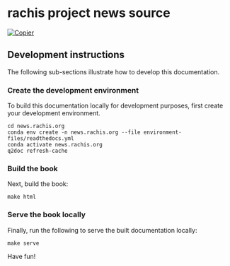 # rachis project news source

[![Copier](https://img.shields.io/endpoint?url=https://raw.githubusercontent.com/copier-org/copier/master/img/badge/badge-grayscale-inverted-border-orange.json)](https://github.com/copier-org/copier)

## Development instructions

The following sub-sections illustrate how to develop this documentation.

### Create the development environment

To build this documentation locally for development purposes, first create your development environment.

```
cd news.rachis.org
conda env create -n news.rachis.org --file environment-files/readthedocs.yml
conda activate news.rachis.org
q2doc refresh-cache
```

### Build the book

Next, build the book:

```
make html
```

### Serve the book locally

Finally, run the following to serve the built documentation locally:

```
make serve
```

Have fun!
